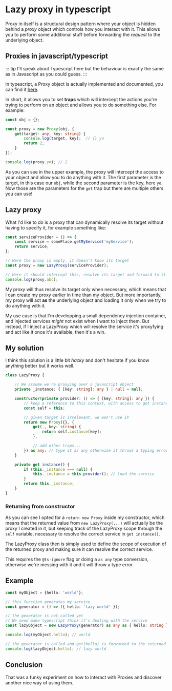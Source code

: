 # Lazy proxy in typescript

Proxy in itself is a structural design pattern where your object
is hidden behind a *proxy* object which controls how you interact with it.
This allows you to perform some additional stuff before forwarding the
*request* to the underlying object.

## Proxies in javascript/typescript
::: tip
I'll speak about Typescript here but the behaviour is exactly the same as
in Javascript as you could guess.
:::

In typescript, a Proxy object is actually implemented and documented, you can
find it [here](https://developer.mozilla.org/fr/docs/Web/JavaScript/Reference/Objets_globaux/Proxy).

In short, it allows you to set **traps** which will intercept the actions
you're trying to perform on an object and allows you to do something else. For example:
```typescript
const obj = {};

const proxy = new Proxy(obj, {
    get(target: any, key: string) {
        console.log(target, key);  // {} yo
        return 2;
    }
});

console.log(proxy.yo); // 2
```

As you can see in the upper example, the proxy will intercept the access to your object
and allow you to do anything with it. The first parameter is the target, in this case our `obj`,
while the second parameter is the key, here `yo`. Now those are the parameters for the `get` trap but
there are multiple others you can use!

## Lazy proxy
What I'd like to do is a proxy that can dynamically resolve its target without having to specify it,
for example something like:
```typescript
const serviceProvider = () => {
    const service = somePlace.getMyService('myService');
    return service;
};

// Here the proxy is empty, it doesn't know its target
const proxy = new LazyProxy(serviceProvider);

// Here it should intercept this, resolve its target and forward to it
console.log(proxy.abc);
```

My proxy will thus resolve its target only when necessary, which means that I can create my
proxy earlier in time than my object. But more importantly, my proxy will act **as** the underlying
object and loading it only when we try to do anything with it.

My use case is that I'm developping a small dependency injection container, and injected services
*might* not exist when I want to inject them. But instead, if I inject a LazyProxy which will resolve
the service it's proxyfying and act like it once it's available, then it's a win.

## My solution
I think this solution is a little bit *hacky* and don't hesitate if you know anything better but it
works well.

```typescript
class LazyProxy {

    // We assume we're proxying over a javascript object
    private _instance: { [key: string]: any } | null = null;

    constructor(private provider: () => { [key: string]: any }) {
        // keep a reference to this context, with access to get instance()
        const self = this;

        // given target is irrelevant, we won't use it
        return new Proxy({}, {
            get(_, key: string) {
                return self.instance[key];
            },

            // add other traps...
        }) as any; // type it as any otherwise it throws a typing error
    }

    private get instance() {
        if (this._instance === null) {
            this._instance = this.provider(); // Load the service
        }
        return this._instance;
    }
}
```

### Returning from constructor
As you can see I opted for a `return new Proxy` inside my constructor, which means
that the returned value from `new LazyProxy(...)` will actually be the proxy I created
in it, but keeping track of the LazyProxy scope through the `self` variable, necessary
to resolve the correct service in `get instance()`.

The LazyProxy class then is simply used to define the scope of execution of the returned
proxy and making sure it can resolve the correct service.

This requires the `@ts-ignore` flag or doing a `as any` type conversion, otherwise we're
messing with it and it will throw a type error.

## Example
```typescript
const myObject = {hello: 'world'};

// this function generates my service
const generator = () => ({ hello: 'lazy world' });

// the generator is not called yet
// We need make typescript think it's dealing with the service
const lazyObject = new LazyProxy(generator) as any as { hello: string };

console.log(myObject.hello); // world

// the generator is called and get(hello) is forwarded to the returned object
console.log(lazyObject.hello); // lazy world
```

## Conclusion
That was a funky experiment on how to interact with Proxies and discover another nice
way of using them.